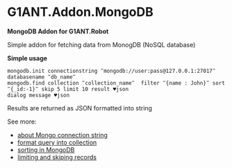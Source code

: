 # G1ANT.Addon.MongoDB

**MongoDB Addon for G1ANT.Robot** 

Simple addon for fetching data from MonogDB (NoSQL database)

**Simple usage** 

```
mongodb.init connectionstring ‴mongodb://user:pass@127.0.0.1:27017‴ databasename ‴db_name‴
mongodb.find collection ‴collection_name‴  filter ‴{name : John}‴ sort ‴{_id:-1}‴ skip 5 limit 10 result ♥json
dialog message ♥json

```

Results are returned as JSON formatted into string

See more:<br/>
<ul>
<li><a href="https://mongodb.github.io/mongo-java-driver/3.5/javadoc/com/mongodb/ConnectionString.html" target="_blank">about Mongo connection string</a>
<li><a href='https://www.tutorialspoint.com/mongodb/mongodb_query_document.htm' target="_blank">format query into collection </a>
<li><a href='https://www.tutorialspoint.com/mongodb/mongodb_sort_record.htm' target="_blank">sorting in MongoDB</a>
<li><a href='https://www.tutorialspoint.com/mongodb/mongodb_limit_record.htm' target="_blank">limiting and skiping records</a>
</ul>
